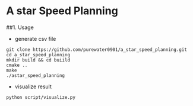 # A star Speed Planning

##1. Usage
- generate csv file
```
git clone https://github.com/purewater0901/a_star_speed_planning.git
cd a_star_speed_planning
mkdir build && cd buiild
cmake ..
make
./astar_speed_planning
```

- visualize result
```
python script/visualize.py
```
